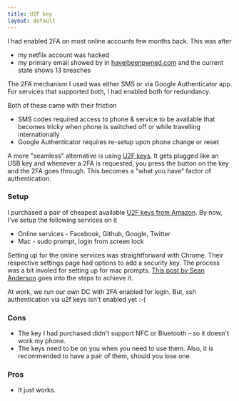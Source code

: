 ```yaml
---
title: U2F key
layout: default
---
```


I had enabled 2FA on most online accounts few months back. This was after
- my netflix account was hacked
- my primary email showed by in [haveibeenpwned.com](//haveibeenpwned.com) and the current state shows 13 breaches

The 2FA mechanism I used was either SMS or via Google Authenticator app. For services that supported both, I had enabled both for redundancy.

Both of these came with their friction
- SMS codes required access to phone & service to be available that becomes tricky when phone is switched off or while travelling internationally
- Google Authenticator requires re-setup upon phone change or reset

A more "seamless" alternative is using [U2F keys](https://www.yubico.com/solutions/fido-u2f/). It gets plugged like an USB key and whenever a 2FA is requested, you press the button on the key and the 2FA goes through. This becomes a "what you have" factor of authentication.


### Setup
I purchased a pair of cheapest available [U2F keys from Amazon](https://amzn.to/2GohVxY). By now, I've setup the following services on it
- Online services - Facebook, Github, Google, Twitter
- Mac - sudo prompt, login from screen lock

Setting up for the online services was straightforward with Chrome. Their respective settings page had options to add a security key. The process was a bit involed for setting up for mac prompts. [This post by Sean Anderson](https://microamps.gibsjose.com/u2f-authentication-on-os-x/) goes into the steps to achieve it.

At work, we run our own DC with 2FA enabled for login. But, ssh authentication via u2f keys isn't enabled yet :-(


### Cons
- The key I had purchased didn't support NFC or Bluetooth - so it doesn't work my phone.
- The keys need to be on you when you need to use them. Also, it is recommended to have a pair of them, should you lose one.

### Pros
- It just works.
